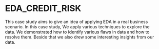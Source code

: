# EDA_CREDIT_RISK
This case study aims to give an idea of applying EDA in a real business scenario. In this case study, We apply various techniques to explore the data.
We demonstrated how to identify various flaws in data and how to resolve them.
Beside that we also drew some interesting insights from our data.
